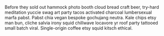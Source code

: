 Before they sold out hammock photo booth cloud bread craft beer, try-hard meditation yuccie swag art party tacos activated charcoal lumbersexual marfa pabst. Pabst chia vegan bespoke gochujang neutra. Kale chips etsy man bun, cliche salvia irony squid chillwave locavore yr roof party tattooed small batch viral. Single-origin coffee etsy squid kitsch ethical.